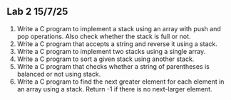 ## Lab 2 15/7/25

1. Write a C program to implement a stack using an array with push and pop operations. Also check whether the stack is full or not.
2. Write a C program that accepts a string and reverse it using a stack.
3. Write a C program to implement two stacks using a single array.
4. Write a C program to sort a given stack using another stack.
5. Write a C program that checks whether a string of parentheses is balanced or not using stack.
6. Write a C program to find the next greater element for each element in an array using a stack. Return -1 if there is no next-larger element.
